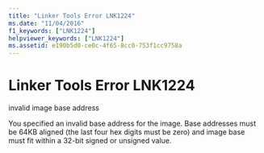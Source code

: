 ```yaml
---
title: "Linker Tools Error LNK1224"
ms.date: "11/04/2016"
f1_keywords: ["LNK1224"]
helpviewer_keywords: ["LNK1224"]
ms.assetid: e190b5d0-ce0c-4f65-8cc0-753f1cc9758a
---
```

# Linker Tools Error LNK1224

invalid image base address

You specified an invalid base address for the image. Base addresses must be 64KB aligned (the last four hex digits must be zero) and image base must fit within a 32-bit signed or unsigned value.
